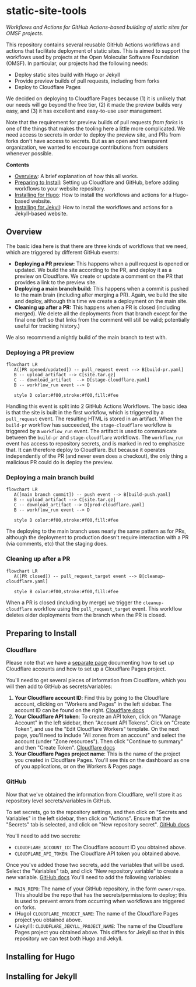 # static-site-tools

*Workflows and Actions for GitHub Actions-based building of static sites for
OMSF projects.*

This repository contains several reusable GitHub Actions workflows and actions
that facilitate deployment of static sites. This is aimed to support the
workflows used by projects at the Open Molecular Software Foundation (OMSF). In
particular, our projects had the following needs:

* Deploy static sites build with Hugo or Jekyll
* Provide preview builds of pull requests, including from forks
* Deploy to Cloudflare Pages

We decided on deploying to Cloudflare Pages because (1) it is unlikely that our
needs will go beyond the free tier, (2) it made the preview builds very easy,
and (3) it has excellent and easy-to-use user management.

Note that the requirement for preview builds of pull requests *from forks* is
one of the things that makes the tooling here a little more complicated. We
need access to secrets in order to deploy the preview site, and PRs from forks
don't have access to secrets. But as an open and transparent organization, we
wanted to encourage contributions from outsiders whenever possible.

**Contents**

* [Overview](#overview): A brief explanation of how this all works.
* [Preparing to Install](#preparing-to-install): Setting up Cloudflare and
  GitHub, before adding workflows to your website repository.
* [Installing for Hugo](#installing-for-hugo): How to install the workflows and
  actions for a Hugo-based website.
* [Installing for Jekyll](#installing-for-jekyll): How to install the
  workflows and actions for a Jekyll-based website.

## Overview

The basic idea here is that there are three kinds of workflows that we need,
which are triggered by different GitHub events:

* **Deploying a PR preview:** This happens when a pull request is opened or
  updated. We build the site according to the PR, and deploy it as a preview on
  Cloudflare. We create or update a comment on the PR that provides a link to
  the preview site.
* **Deploying a main branch build:** This happens when a commit is pushed to
  the main brain (including after merging a PR). Again, we build the site and
  deploy, although this time we create a deployment on the main site.
* **Cleaning up after a PR:** This happens when a PR is closed (including
  merged). We delete all the deployments from that branch except for the final
  one (left so that links from the comment will still be valid; potentially
  useful for tracking history.)

We also recommend a nightly build of the main branch to test with.

### Deploying a PR preview

```mermaid
flowchart LR
   A([PR opened/updated]) -- pull_request event --> B[build-pr.yaml]
   B -- upload_artifact --> C[site.tar.gz]
   C -- download_artifact  --> D[stage-cloudflare.yaml]
   B -- workflow_run event --> D

   style D color:#f00,stroke:#f00,fill:#fee
```

Handling this event is split into 2 GitHub Actions Workflows. The basic idea is
that the site is built in the first workflow, which is triggered by a
`pull_request` event. The resulting HTML is stored in an artifact. When the
`build-pr` workflow has succeeded, the `stage-cloudflare` workflow is triggered
by a `workflow_run` event.  The artifact is used to communicate between the
`build-pr` and `stage-cloudflare` workflows.  The `workflow_run` event has
access to repository secrets, and is marked in red to emphasize that. It can
therefore deploy to Cloudflare. But because it operates independently of the PR
(and never even does a checkout), the only thing a malicious PR could do is
deploy the preview.

### Deploying a main branch build

```mermaid
flowchart LR
   A([main branch commit]) -- push event --> B[build-push.yaml]
   B -- upload_artifact --> C[site.tar.gz]
   C -- download_artifact --> D[prod-cloudflare.yaml]
   B -- workflow_run event --> D

   style D color:#f00,stroke:#f00,fill:#fee
```

The deploying to the main branch uses nearly the same pattern as for PRs,
although the deployment to production doesn't require interaction with a PR
(via comments, etc) that the staging does.

### Cleaning up after a PR

```mermaid
flowchart LR
   A([PR closed]) -- pull_request_target event --> B[cleanup-cloudflare.yaml]

   style B color:#f00,stroke:#f00,fill:#fee
```

When a PR is closed (including by merge) we trigger the `cleanup-cloudflare`
workflow using the `pull_request_target` event. This workflow deletes older
deployments from the branch when the PR is closed.


## Preparing to Install

### Cloudflare

Please note that we have a [separate page](cloudflare-setup.md) documenting how
to set up Cloudflare accounts and how to set up a Cloudflare Pages project.

You'll need to get several pieces of information from Cloudflare, which you
will then add to GitHub as secrets/variables:

1. **Your Cloudflare account ID**: Find this by going to the Cloudflare
   account, clicking on "Workers and Pages" in the left sidebar. The account ID
   can be found on the right. [Cloudflare docs](https://developers.cloudflare.com/fundamentals/setup/find-account-and-zone-ids/#find-account-id-workers-and-pages)
2. **Your Cloudflare API token**: To create an API token, click on "Manage
   Account" in the left sidebar, then "Account API Tokens". Click on "Create
   Token", and use the "Edit Cloudflare Workers" template. On the next page,
   you'll need to include "All zones from an account" and select the account
   (under "Zone resources"). Then click "Continue to summary" and then "Create
   Token". [Cloudflare
   docs](https://developers.cloudflare.com/fundamentals/api/get-started/create-token/)
3. **Your Cloudflare Pages project name**: This is the name of the project you
   created in Cloudflare Pages. You'll see this on the dashboard as one of you
   applications, or on the Workers & Pages page.


### GitHub

Now that we've obtained the information from Cloudflare, we'll store it as
repository level secrets/variables in GitHub.

To set secrets, go to the repository settings, and then click on "Secrets and
Variables" in the left sidebar, then click on "Actions". Ensure that the
"Secrets" tab is selected, and click on "New repository secret". [GitHub
docs](https://docs.github.com/en/actions/security-for-github-actions/security-guides/using-secrets-in-github-actions#creating-secrets-for-a-repository)

You'll need to add two secrets:

* `CLOUDFLARE_ACCOUNT_ID`: The Cloudflare account ID you obtained above.
* `CLOUDFLARE_API_TOKEN`: The Cloudflare API token you obtained above.

Once you've added those two secrets, add the variables that will be used.
Select the "Variables" tab, and click "New repository variable" to create a new
variable. [GitHub docs](https://docs.github.com/en/actions/writing-workflows/choosing-what-your-workflow-does/store-information-in-variables#creating-configuration-variables-for-a-repository) You'll need to add the following variables:

* `MAIN_REPO`: The name of your GitHub repository, in the form `owner/repo`.
  This should be the repo that has the secrets/permissions to deploy; this is
  used to prevent errors from occurring when workflows are triggered on forks.
* (Hugo) `CLOUDFLARE_PROJECT_NAME`: The name of the Cloudflare Pages project
  you obtained above.
* (Jekyll): `CLOUDFLARE_JEKYLL_PROJECT_NAME`: The name of the Cloudflare Pages
  project you obtained above. This differs for Jekyll so that in this
  repository we can test both Hugo and Jekyll.

## Installing for Hugo



## Installing for Jekyll
